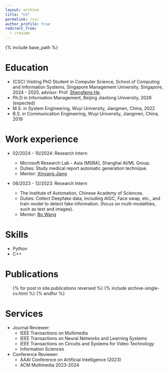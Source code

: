 ```yaml
---
layout: archive
title: "CV"
permalink: /cv/
author_profile: true
redirect_from:
  - /resume
---
```


{% include base_path %}

Education
======
* (CSC) Visiting PhD Student in Computer Science, School of Computing and Information Systems, Singapore Management University, Singapore, 2024 - 2025, advisor: Prof. [Shengfeng He](http://www.shengfenghe.com/).
* Ph.D in Information Management, Beijing Jiaotong University, 2026 (expected)
* M.S. in System Engineering, Wuyi University, Jiangmen, China, 2022
* B.S. in Communication Engineering, Wuyi University, Jiangmen, China, 2019

Work experience
======
* 02/2024 - 10/2024: Research Intern
  * Microsoft Research Lab - Asia (MSRA), Shanghai AI/ML Group.
  * Duties: Study medical report automatic generation technique. 
  * Mentor: [Xinyang Jiang](https://www.microsoft.com/en-us/research/people/xinyangjiang/)

* 06/2023 - 12/2023: Research Intern
  * The Institute of Automation, Chinese Academy of Sciences.
  * Duties: Collect Deepfake data, including AIGC, Face swap, etc., and train model to detect fake information. (focus on multi-modalities, such as text and images).
  * Mentor: [Bo Wang](http://vslab.ia.ac.cn/people/)


Skills
======
* Python
* C++

Publications
======
  <ul>{% for post in site.publications reversed %}
    {% include archive-single-cv.html %}
  {% endfor %}</ul>
  
<!-- Talks
======
  <ul>{% for post in site.talks %}
    {% include archive-single-talk-cv.html %}
  {% endfor %}</ul> -->
  
  
Services
======

* Journal Reviewer:
  * IEEE Transactions on Multimedia
  * IEEE Transactions on Neural Networks and Learning Systems
  * IEEE Transactions on Circuits and Systems for Video Technology
  * Information Sciences
* Conference Reviewer:
  * AAAI Conference on Artificial Intelligence (2023)
  * ACM Multimedia 2023-2024
